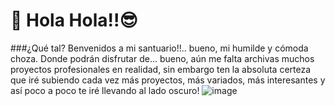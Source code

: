 # 🥸 Hola Hola!!😎
###¿Qué tal?
Benvenidos a mi santuario!!.. bueno, mi humilde y cómoda choza. Donde podrán disfrutar de... bueno, aún me falta archivas muchos proyectos profesionales en realidad, sin embargo
ten la absoluta certeza que iré subiendo cada vez más proyectos, más variados, más interesantes y así poco a poco te iré llevando al lado oscuro!
![image](https://github.com/user-attachments/assets/889fad8d-362f-4a79-925d-409da55b426a)
